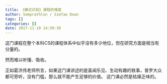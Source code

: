 ```yaml
---
title: 《模式识别》课程的难度
author: Semprathlon / Simfae Dean
tags: []
categories: []
date: 2017-11-10 14:50:39
---
```

这门课程在整个本科CS的课程体系中似乎没有多少地位，但在研究方面是相当有分量的。

然而难以听懂、吸收。

正如葛洪伟老师所言，如果这门课讲述的是喜闻乐见、生动有趣的轶事，普罗大众都可旁听，没有门槛，那么就不能产生足够的价值。
这门课必然是枯燥乏味的。